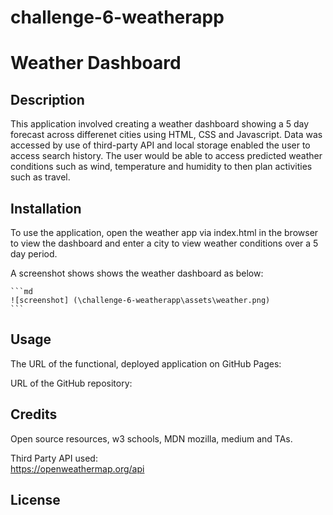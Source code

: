 # challenge-6-weatherapp

# Weather Dashboard

## Description
This application involved creating a weather dashboard showing a 5 day forecast across differenet cities using HTML, CSS and Javascript. Data was accessed by use of third-party API and local storage enabled the user to access search history. The user would be able to access predicted weather conditions such as wind, temperature and humidity to then plan activities such as travel.

## Installation

To use the application, open the weather app via index.html in the browser to view the dashboard and enter a city to view weather conditions over a 5 day period.

A screenshot shows shows the weather dashboard as below: 


    ```md
    ![screenshot] (\challenge-6-weatherapp\assets\weather.png)
    ```


## Usage

The URL of the functional, deployed application on GitHub Pages:

URL of the GitHub repository:



## Credits
Open source resources, w3 schools, MDN mozilla, medium and TAs.



Third Party API used:  
https://openweathermap.org/api


## License









